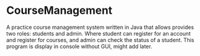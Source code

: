 # CourseManagement

A practice course management system written in Java that allows provides two roles: students and admin. Where student can register for an account and register for courses, and admin can check the status of a student.
This program is display in console without GUI, might add later.

